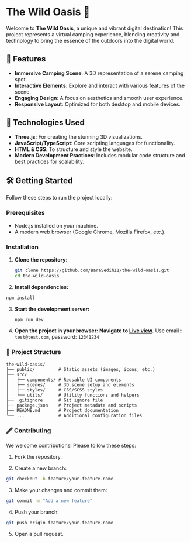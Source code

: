 # The Wild Oasis 🌴

Welcome to **The Wild Oasis**, a unique and vibrant digital destination! This project represents a virtual camping experience, blending creativity and technology to bring the essence of the outdoors into the digital world.

## 🌟 Features

- **Immersive Camping Scene**: A 3D representation of a serene camping spot.
- **Interactive Elements**: Explore and interact with various features of the scene.
- **Engaging Design**: A focus on aesthetics and smooth user experience.
- **Responsive Layout**: Optimized for both desktop and mobile devices.

## 🚀 Technologies Used

- **Three.js**: For creating the stunning 3D visualizations.
- **JavaScript/TypeScript**: Core scripting languages for functionality.
- **HTML & CSS**: To structure and style the website.
- **Modern Development Practices**: Includes modular code structure and best practices for scalability.

## 🛠️ Getting Started

Follow these steps to run the project locally:

### Prerequisites

- Node.js installed on your machine.
- A modern web browser (Google Chrome, Mozilla Firefox, etc.).

### Installation

1. **Clone the repository**:
   ```bash
   git clone https://github.com/BaraSedih11/the-wild-oasis.git
   cd the-wild-oasis
   ```

2. **Install dependencies:**
  ```bash
 npm install
  ```

3. **Start the development server:**
   ```bash
   npm run dev
   ```

4. **Open the project in your browser: Navigate to [Live view](https://the-wild-oasis-bara.netlify.app/).**
   Use email : `test@test.com`, password: `12341234`

### 📂 Project Structure
  ```plaintext
  the-wild-oasis/
  ├── public/         # Static assets (images, icons, etc.)
  ├── src/
  │   ├── components/ # Reusable UI components
  │   ├── scenes/     # 3D scene setup and elements
  │   ├── styles/     # CSS/SCSS styles
  │   └── utils/      # Utility functions and helpers
  ├── .gitignore      # Git ignore file
  ├── package.json    # Project metadata and scripts
  ├── README.md       # Project documentation
  └── ...             # Additional configuration files
  ```

### 🖋️ Contributing

We welcome contributions! Please follow these steps:

1. Fork the repository.

2. Create a new branch:
  ```bash
  git checkout -b feature/your-feature-name
  ```
3. Make your changes and commit them:
  ```bash
  git commit -m "Add a new feature"
  ```
4. Push your branch:
  ```bash
  git push origin feature/your-feature-name
  ```
5. Open a pull request.

